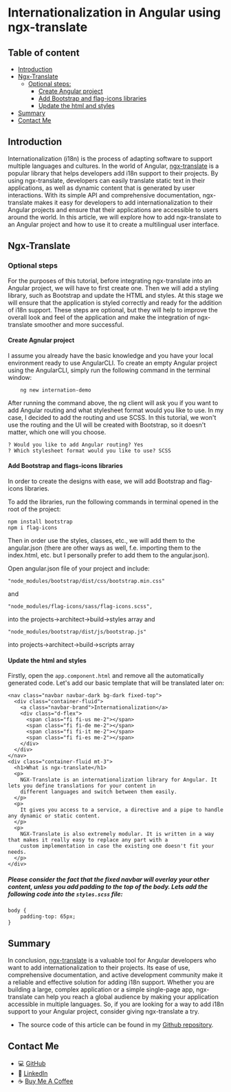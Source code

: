 # Internationalization in Angular using ngx-translate

## Table of content

- [Introduction](#introduction)
- [Ngx-Translate](#ngx-translate)
  - [Optional steps:](#optional-steps)
    - [Create Angular project](#create-agnular-project)
    - [Add Bootstrap and flag-icons libraries](#add-bootstrap-and-flags-icons-libraries)
    - [Update the html and styles](#update-the-html-and-styles)
- [Summary](#summary)
- [Contact Me](#contact-me)

## Introduction

Internationalization (i18n) is the process of adapting software to support multiple languages and cultures. In the world of Angular, [ngx-translate](http://www.ngx-translate.com/) is a popular library that helps developers add i18n support to their projects. By using ngx-translate, developers can easily translate static text in their applications, as well as dynamic content that is generated by user interactions. With its simple API and comprehensive documentation, ngx-translate makes it easy for developers to add internationalization to their Angular projects and ensure that their applications are accessible to users around the world. In this article, we will explore how to add ngx-translate to an Angular project and how to use it to create a multilingual user interface.

## Ngx-Translate

### Optional steps

For the purposes of this tutorial, before integrating ngx-translate into an Angular project, we will have to first create one. Then we will add a styling library, such as Bootstrap and update the HTML and styles. At this stage we will ensure that the application is styled correctly and ready for the addition of i18n support. These steps are optional, but they will help to improve the overall look and feel of the application and make the integration of ngx-translate smoother and more successful.

#### **Create Agnular project**

I assume you already have the basic knowledge and you have your local environment ready to use AngularCLI. To create an empty Angular project using the AngularCLI, simply run the following command in the terminal window:

```
    ng new internation-demo
```

After running the command above, the ng client will ask you if you want to add Angular routing and what stylesheet format would you like to use. In my case, I decided to add the routing and use SCSS. In this tutorial, we won't use the routing and the UI will be created with Bootstrap, so it doesn't matter, which one will you choose.

```
? Would you like to add Angular routing? Yes
? Which stylesheet format would you like to use? SCSS
```

#### **Add Bootstrap and flags-icons libraries**

In order to create the designs with ease, we will add Bootstrap and flag-icons libraries.

To add the libraries, run the following commands in terminal opened in the root of the project:

```
npm install bootstrap
npm i flag-icons
```

Then in order use the styles, classes, etc., we will add them to the angular.json (there are other ways as well, f.e. importing them to the index.html, etc. but I personally prefer to add them to the angular.json).

Open angular.json file of your project and include:

```
"node_modules/bootstrap/dist/css/bootstrap.min.css"
```

and

```
"node_modules/flag-icons/sass/flag-icons.scss",
```

into the projects->architect->build->styles array
and

```
"node_modules/bootstrap/dist/js/bootstrap.js"
```

into projects->architect->build->scripts array

#### **Update the html and styles**

Firstly, open the `app.component.html` and remove all the automatically generated code. Let's add our basic template that will be translated later on:

```
<nav class="navbar navbar-dark bg-dark fixed-top">
  <div class="container-fluid">
    <a class="navbar-brand">Internationalization</a>
    <div class="d-flex">
      <span class="fi fi-us me-2"></span>
      <span class="fi fi-de me-2"></span>
      <span class="fi fi-it me-2"></span>
      <span class="fi fi-es me-2"></span>
    </div>
  </div>
</nav>
<div class="container-fluid mt-3">
  <h1>What is ngx-translate</h1>
  <p>
    NGX-Translate is an internationalization library for Angular. It lets you define translations for your content in
    different languages and switch between them easily.
  </p>
  <p>
    It gives you access to a service, a directive and a pipe to handle any dynamic or static content.
  </p>
  <p>
    NGX-Translate is also extremely modular. It is written in a way that makes it really easy to replace any part with a
    custom implementation in case the existing one doesn't fit your needs.
  </p>
</div>
```

##### Please consider the fact that the fixed navbar will overlay your other content, unless you add padding to the top of the body. Lets add the following code into the `styles.scss` file:

```
body {
    padding-top: 65px;
}
```

## Summary

In conclusion, [ngx-translate](http://www.ngx-translate.com/) is a valuable tool for Angular developers who want to add internationalization to their projects. Its ease of use, comprehensive documentation, and active development community make it a reliable and effective solution for adding i18n support. Whether you are building a large, complex application or a simple single-page app, ngx-translate can help you reach a global audience by making your application accessible in multiple languages. So, if you are looking for a way to add i18n support to your Angular project, consider giving ngx-translate a try.

- The source code of this article can be found in my [Github repository](https://github.com/IvanSimeonov/internationalization-demo).

## Contact Me

- :computer: [GitHub](https://github.com/IvanSimeonov)
- :iphone: [LinkedIn](https://www.linkedin.com/in/ivannicksimeonov/)
- :coffee: [Buy Me A Coffee](https://www.buymeacoffee.com/ivssim)
